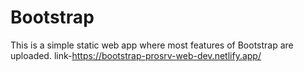# Bootstrap 
This is a simple static web app where most features of Bootstrap are uploaded.
link-https://bootstrap-prosrv-web-dev.netlify.app/
